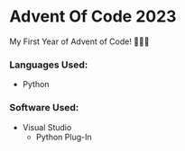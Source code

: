 # Advent Of Code 2023
My First Year of Advent of Code! 🎄🎅🏻

### Languages Used:
- Python

### Software Used:
- Visual Studio
  - Python Plug-In
 
